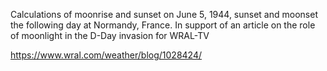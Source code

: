Calculations of moonrise and sunset on June 5, 1944, sunset and moonset the following day at Normandy, France. 
In support of an article on the role of moonlight in the D-Day invasion for WRAL-TV

https://www.wral.com/weather/blog/1028424/

